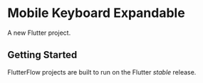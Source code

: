 # Mobile Keyboard Expandable

A new Flutter project.

## Getting Started

FlutterFlow projects are built to run on the Flutter _stable_ release.
